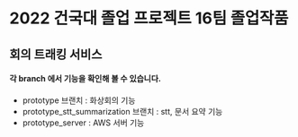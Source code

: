 # 2022 건국대 졸업 프로젝트 16팀 졸업작품
## 회의 트래킹 서비스

#### 각 branch 에서 기능을 확인해 볼 수 있습니다.
- prototype 브랜치 : 화상회의 기능
- prototype_stt_summarization 브랜치 : stt, 문서 요약 기능
- prototype_server : AWS 서버 기능